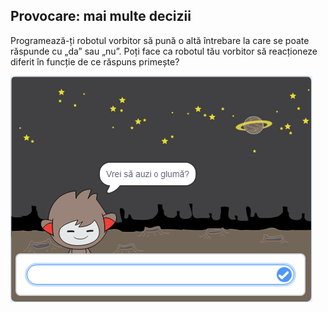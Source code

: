 ## Provocare: mai multe decizii

Programează-ți robotul vorbitor să pună o altă întrebare la care se poate răspunde cu „da” sau „nu”. Poți face ca robotul tău vorbitor să reacționeze diferit în funcție de ce răspuns primește?

![captură de ecran](images/chatbot-joke.png)